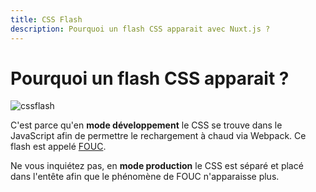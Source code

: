 ```yaml
---
title: CSS Flash
description: Pourquoi un flash CSS apparait avec Nuxt.js ?
---
```


# Pourquoi un flash CSS apparait ?

![cssflash](/flash_css.gif)

C'est parce qu'en **mode développement** le CSS se trouve dans le JavaScript afin de permettre le rechargement à chaud via Webpack. Ce flash est appelé [FOUC](https://fr.wikipedia.org/wiki/FOUC).

Ne vous inquiétez pas, en **mode production** le CSS est séparé et placé dans l'entête afin que le phénomène de FOUC n'apparaisse plus.
